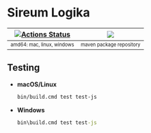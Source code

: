 # Sireum Logika

| [![Actions Status](https://github.com/sireum/logika/workflows/CI/badge.svg)](https://github.com/sireum/logika/actions) | [![](https://jitpack.io/v/org.sireum/kekinian.svg)](https://jitpack.io/#org.sireum.kekinian/logika) |
| :---: | :---: | 
| <sub><sup>amd64: mac, linux, windows</sup></sub> | <sub><sup>maven package repository</sup></sub> |

## Testing

* **macOS/Linux**

  ```bash
  bin/build.cmd test test-js
  ```
  
* **Windows**

  ```cmd
  bin\build.cmd test test-js
  ```
